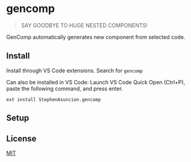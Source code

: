 # gencomp

> SAY GOODBYE TO HUGE NESTED COMPONENTS!

GenComp automatically generates new component from selected code.

## Install

Install through VS Code extensions. Search for `gencomp`

Can also be installed in VS Code: Launch VS Code Quick Open (Ctrl+P), paste the following command, and press enter.

```
ext install StephenAsuncion.gencomp
```

## Setup



## License

[MIT](https://github.com/stephenasuncionDEV/gencomp/blob/main/LICENSE)